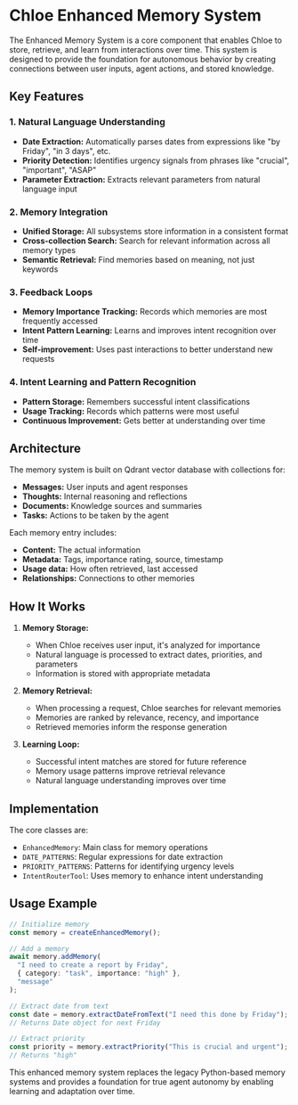 # Chloe Enhanced Memory System

The Enhanced Memory System is a core component that enables Chloe to store, retrieve, and learn from interactions over time. This system is designed to provide the foundation for autonomous behavior by creating connections between user inputs, agent actions, and stored knowledge.

## Key Features

### 1. Natural Language Understanding
- **Date Extraction:** Automatically parses dates from expressions like "by Friday", "in 3 days", etc.
- **Priority Detection:** Identifies urgency signals from phrases like "crucial", "important", "ASAP"
- **Parameter Extraction:** Extracts relevant parameters from natural language input

### 2. Memory Integration
- **Unified Storage:** All subsystems store information in a consistent format
- **Cross-collection Search:** Search for relevant information across all memory types
- **Semantic Retrieval:** Find memories based on meaning, not just keywords

### 3. Feedback Loops
- **Memory Importance Tracking:** Records which memories are most frequently accessed
- **Intent Pattern Learning:** Learns and improves intent recognition over time
- **Self-improvement:** Uses past interactions to better understand new requests

### 4. Intent Learning and Pattern Recognition
- **Pattern Storage:** Remembers successful intent classifications
- **Usage Tracking:** Records which patterns were most useful
- **Continuous Improvement:** Gets better at understanding over time

## Architecture

The memory system is built on Qdrant vector database with collections for:
- **Messages:** User inputs and agent responses
- **Thoughts:** Internal reasoning and reflections
- **Documents:** Knowledge sources and summaries
- **Tasks:** Actions to be taken by the agent

Each memory entry includes:
- **Content:** The actual information
- **Metadata:** Tags, importance rating, source, timestamp
- **Usage data:** How often retrieved, last accessed
- **Relationships:** Connections to other memories

## How It Works

1. **Memory Storage:**
   - When Chloe receives user input, it's analyzed for importance
   - Natural language is processed to extract dates, priorities, and parameters
   - Information is stored with appropriate metadata

2. **Memory Retrieval:**
   - When processing a request, Chloe searches for relevant memories
   - Memories are ranked by relevance, recency, and importance
   - Retrieved memories inform the response generation

3. **Learning Loop:**
   - Successful intent matches are stored for future reference
   - Memory usage patterns improve retrieval relevance
   - Natural language understanding improves over time

## Implementation

The core classes are:
- `EnhancedMemory`: Main class for memory operations
- `DATE_PATTERNS`: Regular expressions for date extraction
- `PRIORITY_PATTERNS`: Patterns for identifying urgency levels
- `IntentRouterTool`: Uses memory to enhance intent understanding

## Usage Example

```typescript
// Initialize memory
const memory = createEnhancedMemory();

// Add a memory
await memory.addMemory(
  "I need to create a report by Friday",
  { category: "task", importance: "high" },
  "message"
);

// Extract date from text
const date = memory.extractDateFromText("I need this done by Friday");
// Returns Date object for next Friday

// Extract priority
const priority = memory.extractPriority("This is crucial and urgent");
// Returns "high"
```

This enhanced memory system replaces the legacy Python-based memory systems and provides a foundation for true agent autonomy by enabling learning and adaptation over time. 